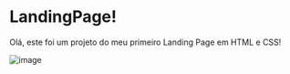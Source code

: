 # LandingPage!
Olá, este foi um projeto do meu primeiro Landing Page em HTML e CSS! 

![image](https://user-images.githubusercontent.com/100854994/221697748-b9f46169-7d1e-4d3b-8fec-d20be3727916.png)
